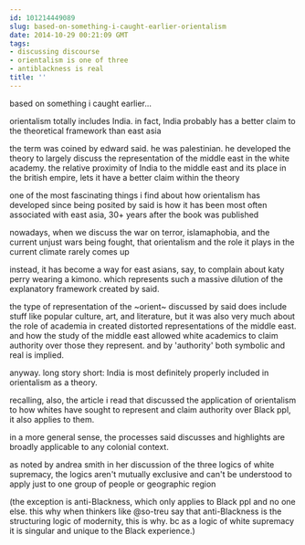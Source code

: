 ```yaml
---
id: 101214449089
slug: based-on-something-i-caught-earlier-orientalism
date: 2014-10-29 00:21:09 GMT
tags:
- discussing discourse
- orientalism is one of three
- antiblackness is real
title: ''
---
```

based on something i caught earlier...

orientalism totally includes India. in fact, India probably has a better claim to the theoretical framework than east asia

the term was coined by edward said. he was palestinian. he developed the theory to largely discuss the representation of the middle east in the white academy. the relative proximity of India to the middle east and its place in the british empire, lets it have a better claim within the theory

one of the most fascinating things i find about how orientalism has developed since being posited by said is how it has been most often associated with east asia, 30+ years after the book was published

nowadays, when we discuss the war on terror, islamaphobia, and the current unjust wars being fought, that orientalism and the role it plays in the current climate rarely comes up

instead, it has become a way for east asians, say, to complain about katy perry wearing a kimono. which represents such a massive dilution of the explanatory framework created by said. 

the type of representation of the ~orient~ discussed by said does include stuff like popular culture, art, and literature, but it was also very much about the role of academia in created distorted representations of the middle east. and how the study of the middle east allowed white academics to claim authority over those they represent. and by 'authority' both symbolic and real is implied. 

anyway. long story short: India is most definitely properly included in orientalism as a theory. 

recalling, also, the article i read that discussed the application of orientalism to how whites have sought to represent and claim authority over Black ppl, it also applies to them. 

in a more general sense, the processes said discusses and highlights are broadly applicable to any colonial context. 

as noted by andrea smith in her discussion of the three logics of white supremacy, the logics aren't mutually exclusive and can't be understood to apply just to one group of people or geographic region

(the exception is anti-Blackness, which only applies to Black ppl and no one else. this why when thinkers like @so-treu say that anti-Blackness is the structuring logic of modernity, this is why. bc as a logic of white supremacy it is singular and unique to the Black experience.)